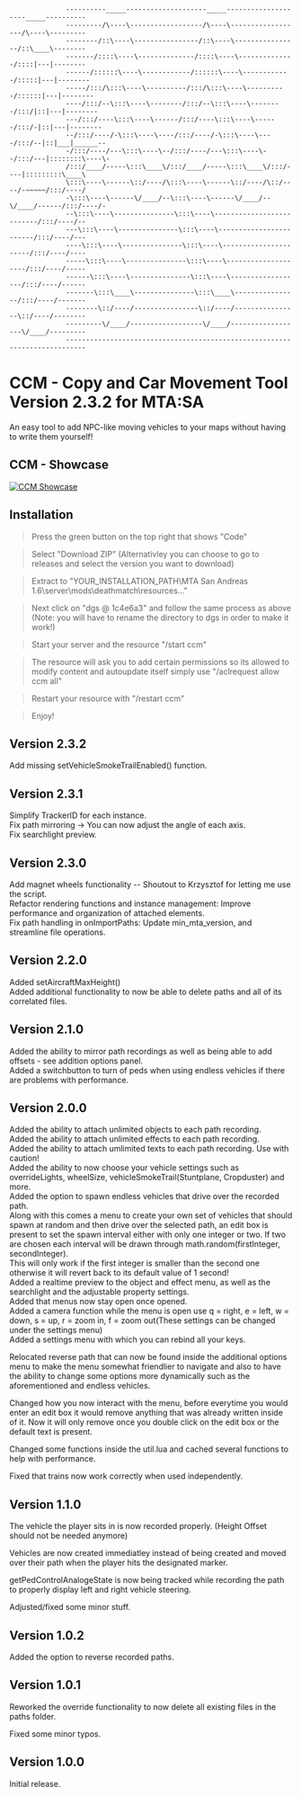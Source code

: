                   ----------_____--------------------_____--------------------_____----------
                  ---------/\----\------------------/\----\------------------/\----\---------
                  --------/::\----\----------------/::\----\----------------/::\____\--------
                  -------/::::\----\--------------/::::\----\--------------/::::|---|--------
                  ------/::::::\----\------------/::::::\----\------------/:::::|---|--------
                  -----/:::/\:::\----\----------/:::/\:::\----\----------/::::::|---|--------
                  ----/:::/--\:::\----\--------/:::/--\:::\----\--------/:::/|::|---|--------
                  ---/:::/----\:::\----\------/:::/----\:::\----\------/:::/-|::|---|--------
                  --/:::/----/-\:::\----\----/:::/----/-\:::\----\----/:::/--|::|___|______--
                  -/:::/----/---\:::\----\--/:::/----/---\:::\----\--/:::/---|::::::::\----\-
                  /:::/____/-----\:::\____\/:::/____/-----\:::\____\/:::/----|:::::::::\____\
                  \:::\----\------\::/----/\:::\----\------\::/----/\::/----/-~~~~~/:::/----/
                  -\:::\----\------\/____/--\:::\----\------\/____/--\/____/------/:::/----/-
                  --\:::\----\---------------\:::\----\--------------------------/:::/----/--
                  ---\:::\----\---------------\:::\----\------------------------/:::/----/---
                  ----\:::\----\---------------\:::\----\----------------------/:::/----/----
                  -----\:::\----\---------------\:::\----\--------------------/:::/----/-----
                  ------\:::\----\---------------\:::\----\------------------/:::/----/------
                  -------\:::\____\---------------\:::\____\----------------/:::/----/-------
                  --------\::/----/----------------\::/----/----------------\::/----/--------
                  ---------\/____/------------------\/____/------------------\/____/---------
                  ---------------------------------------------------------------------------
# CCM - Copy and Car Movement Tool Version 2.3.2 for MTA:SA

An easy tool to add NPC-like moving vehicles to your maps without having to write them yourself!

## CCM - Showcase
[![CCM Showcase](https://img.youtube.com/vi/__IljIxGlQg/0.jpg)](https://www.youtube.com/watch?v=__IljIxGlQg "Video Title")

## Installation
> Press the green button on the top right that shows "Code"

> Select "Download ZIP" (Alternativley you can choose to go to releases and select the version you want to download)

> Extract to "YOUR_INSTALLATION_PATH\MTA San Andreas 1.6\server\mods\deathmatch\resources..."

> Next click on "dgs @ 1c4e6a3" and follow the same process as above (Note: you will have to rename the directory to dgs in order to make it work!)

> Start your server and the resource "/start ccm"

> The resource will ask you to add certain permissions so its allowed to modify content and autoupdate itself simply use "/aclrequest allow ccm all"

> Restart your resource with "/restart ccm"

> Enjoy!

## Version 2.3.2
Add missing setVehicleSmokeTrailEnabled() function.  

## Version 2.3.1
Simplify TrackerID for each instance.  
Fix path mirroring -> You can now adjust the angle of each axis.  
Fix searchlight preview.  

## Version 2.3.0
Add magnet wheels functionality -- Shoutout to Krzysztof for letting me use the script.  
Refactor rendering functions and instance management: Improve performance and organization of attached elements.  
Fix path handling in onImportPaths: Update min_mta_version, and streamline file operations.  

## Version 2.2.0
Added setAircraftMaxHeight()  
Added additional functionality to now be able to delete paths and all of its correlated files.  

## Version 2.1.0
Added the ability to mirror path recordings as well as being able to add offsets - see addition options panel.  
Added a switchbutton to turn of peds when using endless vehicles if there are problems with performance.  

## Version 2.0.0
Added the ability to attach unlimited objects to each path recording.  
Added the ability to attach unlimited effects to each path recording.  
Added the ability to attach umlimited texts to each path recording. Use with caution!  
Added the ability to now choose your vehicle settings such as overrideLights, wheelSize, vehicleSmokeTrail(Stuntplane, Cropduster) and more.  
Added the option to spawn endless vehicles that drive over the recorded path.  
Along with this comes a menu to create your own set of vehicles that should spawn at random and then drive over the selected path, an edit box is present to set the spawn interval either with only one
integer or two. If two are chosen each interval will be drawn through math.random(firstInteger, secondInteger).  
This will only work if the first integer is smaller than the second one otherwise it will revert back to its default value of 1 second!  
Added a realtime preview to the object and effect menu, as well as the searchlight and the adjustable property settings.  
Added that menus now stay open once opened.  
Added a camera function while the menu is open use q = right, e = left, w = down, s = up, r = zoom in, f = zoom out(These settings can be changed under the settings menu)  
Added a settings menu with which you can rebind all your keys.  

Relocated reverse path that can now be found inside the additional options menu to make the menu somewhat friendlier to navigate
and also to have the ability to change some options more dynamically such as the aforementioned and endless vehicles.

Changed how you now interact with the menu, before everytime you would enter an edit box it would remove anything that was already written inside of it. Now it will only remove once you double click on the edit box or the default text is present.  

Changed some functions inside the util.lua and cached several functions to help with performance.  

Fixed that trains now work correctly when used independently.  

## Version 1.1.0
The vehicle the player sits in is now recorded properly.
(Height Offset should not be needed anymore)

Vehicles are now created immediatley instead of being created and moved over their path when the player hits the designated marker.

getPedControlAnalogeState is now being tracked while recording the path to properly display left and right vehicle steering.

Adjusted/fixed some minor stuff.

## Version 1.0.2
Added the option to reverse recorded paths.

## Version 1.0.1
Reworked the override functionality to now delete all existing files in the paths folder.

Fixed some minor typos.

## Version 1.0.0
Initial release.
